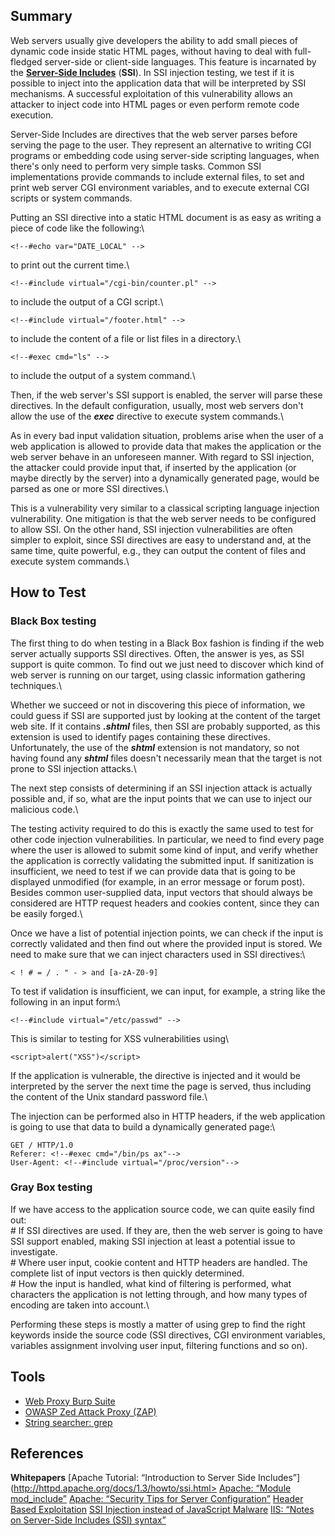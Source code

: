 Summary
-------

Web servers usually give developers the ability to add small pieces of dynamic code inside static HTML pages, without having to deal with full-fledged server-side or client-side languages. This feature is incarnated by the **[Server-Side Includes](Server-Side_Includes_%28SSI%29_Injection "wikilink")** (**SSI**). In SSI injection testing, we test if it is possible to inject into the application data that will be interpreted by SSI mechanisms. A successful exploitation of this vulnerability allows an attacker to inject code into HTML pages or even perform remote code execution.

Server-Side Includes are directives that the web server parses before serving the page to the user. They represent an alternative to writing CGI programs or embedding code using server-side scripting languages, when there's only need to perform very simple tasks. Common SSI implementations provide commands to include external files, to set and print web server CGI environment variables, and to execute external CGI scripts or system commands.

Putting an SSI directive into a static HTML document is as easy as writing a piece of code like the following:\

    <!--#echo var="DATE_LOCAL" -->

to print out the current time.\

    <!--#include virtual="/cgi-bin/counter.pl" -->

to include the output of a CGI script.\

    <!--#include virtual="/footer.html" -->

to include the content of a file or list files in a directory.\

    <!--#exec cmd="ls" -->

to include the output of a system command.\

Then, if the web server's SSI support is enabled, the server will parse these directives. In the default configuration, usually, most web servers don't allow the use of the ***exec*** directive to execute system commands.\

As in every bad input validation situation, problems arise when the user of a web application is allowed to provide data that makes the application or the web server behave in an unforeseen manner. With regard to SSI injection, the attacker could provide input that, if inserted by the application (or maybe directly by the server) into a dynamically generated page, would be parsed as one or more SSI directives.\

This is a vulnerability very similar to a classical scripting language injection vulnerability. One mitigation is that the web server needs to be configured to allow SSI. On the other hand, SSI injection vulnerabilities are often simpler to exploit, since SSI directives are easy to understand and, at the same time, quite powerful, e.g., they can output the content of files and execute system commands.\

How to Test
-----------

### Black Box testing

The first thing to do when testing in a Black Box fashion is finding if the web server actually supports SSI directives. Often, the answer is yes, as SSI support is quite common. To find out we just need to discover which kind of web server is running on our target, using classic information gathering techniques.\

Whether we succeed or not in discovering this piece of information, we could guess if SSI are supported just by looking at the content of the target web site. If it contains ***.shtml*** files, then SSI are probably supported, as this extension is used to identify pages containing these directives. Unfortunately, the use of the ***shtml*** extension is not mandatory, so not having found any ***shtml*** files doesn't necessarily mean that the target is not prone to SSI injection attacks.\

The next step consists of determining if an SSI injection attack is actually possible and, if so, what are the input points that we can use to inject our malicious code.\

The testing activity required to do this is exactly the same used to test for other code injection vulnerabilities. In particular, we need to find every page where the user is allowed to submit some kind of input, and verify whether the application is correctly validating the submitted input. If sanitization is insufficient, we need to test if we can provide data that is going to be displayed unmodified (for example, in an error message or forum post). Besides common user-supplied data, input vectors that should always be considered are HTTP request headers and cookies content, since they can be easily forged.\

Once we have a list of potential injection points, we can check if the input is correctly validated and then find out where the provided input is stored. We need to make sure that we can inject characters used in SSI directives:\

    < ! # = / . " - > and [a-zA-Z0-9]

To test if validation is insufficient, we can input, for example, a string like the following in an input form:\

    <!--#include virtual="/etc/passwd" -->

This is similar to testing for XSS vulnerabilities using\

    <script>alert("XSS")</script>

If the application is vulnerable, the directive is injected and it would be interpreted by the server the next time the page is served, thus including the content of the Unix standard password file.\

The injection can be performed also in HTTP headers, if the web application is going to use that data to build a dynamically generated page:\

    GET / HTTP/1.0
    Referer: <!--#exec cmd="/bin/ps ax"-->
    User-Agent: <!--#include virtual="/proc/version"-->

### Gray Box testing

If we have access to the application source code, we can quite easily find out:\
\# If SSI directives are used. If they are, then the web server is going to have SSI support enabled, making SSI injection at least a potential issue to investigate.\
\# Where user input, cookie content and HTTP headers are handled. The complete list of input vectors is then quickly determined.\
\# How the input is handled, what kind of filtering is performed, what characters the application is not letting through, and how many types of encoding are taken into account.\

Performing these steps is mostly a matter of using grep to find the right keywords inside the source code (SSI directives, CGI environment variables, variables assignment involving user input, filtering functions and so on).

Tools
-----

-   [Web Proxy Burp Suite](http://portswigger.net)
-   [OWASP Zed Attack Proxy (ZAP)](https://www.owasp.org/index.php/OWASP_Zed_Attack_Proxy_Project)
-   [String searcher: grep](http://www.gnu.org/software/grep)

References
----------

**Whitepapers**
[Apache Tutorial: “Introduction to Server Side Includes”](http://httpd.apache.org/docs/1.3/howto/ssi.html>
[Apache: “Module mod\_include”](http://httpd.apache.org/docs/1.3/mod/mod_include.html)
[Apache: “Security Tips for Server Configuration”](http://httpd.apache.org/docs/1.3/misc/security_tips.html#ssi)
[Header Based Exploitation](http://www.cgisecurity.net/papers/header-based-exploitation.txt)
[SSI Injection instead of JavaScript Malware](http://jeremiahgrossman.blogspot.com/2006/08/ssi-injection-instead-of-javascript.html)
[IIS: “Notes on Server-Side Includes (SSI) syntax”](http://blogs.iis.net/robert_mcmurray/archive/2010/12/28/iis-notes-on-server-side-includes-ssi-syntax-kb-203064-revisited.aspx)

